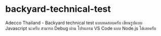 # backyard-technical-test
Adecco Thailand - Backyard technical test
แบบทดสอบครับ เขียนรูปแบบ Javascript นะครับ สามารถ Debug ผ่าน โปรแกรม VS Code แบบ Node.js ได้เลยครับ

